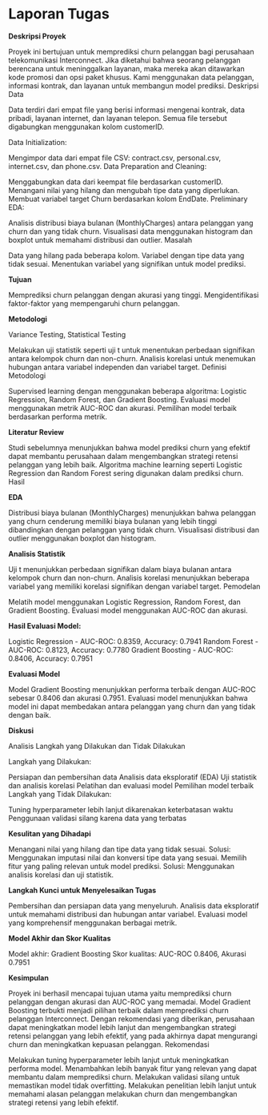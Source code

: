 # Laporan Tugas

**Deskripsi Proyek**

Proyek ini bertujuan untuk memprediksi churn pelanggan bagi perusahaan telekomunikasi Interconnect. Jika diketahui bahwa seorang pelanggan berencana untuk meninggalkan layanan, maka mereka akan ditawarkan kode promosi dan opsi paket khusus. Kami menggunakan data pelanggan, informasi kontrak, dan layanan untuk membangun model prediksi. Deskripsi Data

Data terdiri dari empat file yang berisi informasi mengenai kontrak, data pribadi, layanan internet, dan layanan telepon. Semua file tersebut digabungkan menggunakan kolom customerID.

Data Initialization:

Mengimpor data dari empat file CSV: contract.csv, personal.csv, internet.csv, dan phone.csv.
Data Preparation and Cleaning:

Menggabungkan data dari keempat file berdasarkan customerID.
Menangani nilai yang hilang dan mengubah tipe data yang diperlukan.
Membuat variabel target Churn berdasarkan kolom EndDate.
Preliminary EDA:

Analisis distribusi biaya bulanan (MonthlyCharges) antara pelanggan yang churn dan yang tidak churn.
Visualisasi data menggunakan histogram dan boxplot untuk memahami distribusi dan outlier.
Masalah

Data yang hilang pada beberapa kolom.
Variabel dengan tipe data yang tidak sesuai.
Menentukan variabel yang signifikan untuk model prediksi.

**Tujuan**

Memprediksi churn pelanggan dengan akurasi yang tinggi.
Mengidentifikasi faktor-faktor yang mempengaruhi churn pelanggan.

**Metodologi**

Variance Testing, Statistical Testing

Melakukan uji statistik seperti uji t untuk menentukan perbedaan signifikan antara kelompok churn dan non-churn.
Analisis korelasi untuk menemukan hubungan antara variabel independen dan variabel target.
Definisi Metodologi

Supervised learning dengan menggunakan beberapa algoritma: Logistic Regression, Random Forest, dan Gradient Boosting.
Evaluasi model menggunakan metrik AUC-ROC dan akurasi.
Pemilihan model terbaik berdasarkan performa metrik.

**Literatur Review**

Studi sebelumnya menunjukkan bahwa model prediksi churn yang efektif dapat membantu perusahaan dalam mengembangkan strategi retensi pelanggan yang lebih baik.
Algoritma machine learning seperti Logistic Regression dan Random Forest sering digunakan dalam prediksi churn.
Hasil

**EDA**

Distribusi biaya bulanan (MonthlyCharges) menunjukkan bahwa pelanggan yang churn cenderung memiliki biaya bulanan yang lebih tinggi dibandingkan dengan pelanggan yang tidak churn.
Visualisasi distribusi dan outlier menggunakan boxplot dan histogram.

**Analisis Statistik**

Uji t menunjukkan perbedaan signifikan dalam biaya bulanan antara kelompok churn dan non-churn.
Analisis korelasi menunjukkan beberapa variabel yang memiliki korelasi signifikan dengan variabel target.
Pemodelan

Melatih model menggunakan Logistic Regression, Random Forest, dan Gradient Boosting.
Evaluasi model menggunakan AUC-ROC dan akurasi.

**Hasil Evaluasi Model:**

Logistic Regression - AUC-ROC: 0.8359, Accuracy: 0.7941
Random Forest - AUC-ROC: 0.8123, Accuracy: 0.7780
Gradient Boosting - AUC-ROC: 0.8406, Accuracy: 0.7951

**Evaluasi Model**

Model Gradient Boosting menunjukkan performa terbaik dengan AUC-ROC sebesar 0.8406 dan akurasi 0.7951.
Evaluasi model menunjukkan bahwa model ini dapat membedakan antara pelanggan yang churn dan yang tidak dengan baik.

**Diskusi**

Analisis Langkah yang Dilakukan dan Tidak Dilakukan

Langkah yang Dilakukan:

Persiapan dan pembersihan data
Analisis data eksploratif (EDA)
Uji statistik dan analisis korelasi
Pelatihan dan evaluasi model
Pemilihan model terbaik
Langkah yang Tidak Dilakukan:

Tuning hyperparameter lebih lanjut dikarenakan keterbatasan waktu
Penggunaan validasi silang karena data yang terbatas

**Kesulitan yang Dihadapi**

Menangani nilai yang hilang dan tipe data yang tidak sesuai.
Solusi: Menggunakan imputasi nilai dan konversi tipe data yang sesuai.
Memilih fitur yang paling relevan untuk model prediksi.
Solusi: Menggunakan analisis korelasi dan uji statistik.

**Langkah Kunci untuk Menyelesaikan Tugas**

Pembersihan dan persiapan data yang menyeluruh.
Analisis data eksploratif untuk memahami distribusi dan hubungan antar variabel.
Evaluasi model yang komprehensif menggunakan berbagai metrik.

**Model Akhir dan Skor Kualitas**

Model akhir: Gradient Boosting
Skor kualitas: AUC-ROC 0.8406, Akurasi 0.7951

**Kesimpulan**

Proyek ini berhasil mencapai tujuan utama yaitu memprediksi churn pelanggan dengan akurasi dan AUC-ROC yang memadai. Model Gradient Boosting terbukti menjadi pilihan terbaik dalam memprediksi churn pelanggan Interconnect. Dengan rekomendasi yang diberikan, perusahaan dapat meningkatkan model lebih lanjut dan mengembangkan strategi retensi pelanggan yang lebih efektif, yang pada akhirnya dapat mengurangi churn dan meningkatkan kepuasan pelanggan. Rekomendasi

Melakukan tuning hyperparameter lebih lanjut untuk meningkatkan performa model.
Menambahkan lebih banyak fitur yang relevan yang dapat membantu dalam memprediksi churn.
Melakukan validasi silang untuk memastikan model tidak overfitting.
Melakukan penelitian lebih lanjut untuk memahami alasan pelanggan melakukan churn dan mengembangkan strategi retensi yang lebih efektif.

